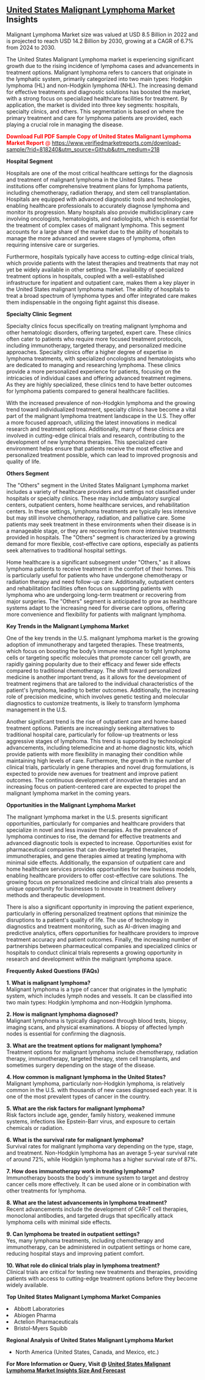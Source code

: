 <h2><a href="https://www.verifiedmarketreports.com/download-sample/?rid=818240&amp;utm_source=Github&amp;utm_medium=218" target="_blank">United States Malignant Lymphoma Market</a> Insights</h2><p>Malignant Lymphoma Market size was valued at USD 8.5 Billion in 2022 and is projected to reach USD 14.2 Billion by 2030, growing at a CAGR of 6.7% from 2024 to 2030.</p><p><p>The United States Malignant Lymphoma market is experiencing significant growth due to the rising incidence of lymphoma cases and advancements in treatment options. Malignant lymphoma refers to cancers that originate in the lymphatic system, primarily categorized into two main types: Hodgkin lymphoma (HL) and non-Hodgkin lymphoma (NHL). The increasing demand for effective treatments and diagnostic solutions has boosted the market, with a strong focus on specialized healthcare facilities for treatment. By application, the market is divided into three key segments: hospitals, specialty clinics, and others. This segmentation is based on where the primary treatment and care for lymphoma patients are provided, each playing a crucial role in managing the disease. <p><span class=""><span style="color: #ff0000;"><strong>Download Full PDF Sample Copy of United States Malignant Lymphoma Market Report</strong> @ </span><a href="https://www.verifiedmarketreports.com/download-sample/?rid=818240&amp;utm_source=Github&amp;utm_medium=218" target="_blank">https://www.verifiedmarketreports.com/download-sample/?rid=818240&amp;utm_source=Github&amp;utm_medium=218</a></span></p></p> <p><strong>Hospital Segment</strong></p> <p>Hospitals are one of the most critical healthcare settings for the diagnosis and treatment of malignant lymphoma in the United States. These institutions offer comprehensive treatment plans for lymphoma patients, including chemotherapy, radiation therapy, and stem cell transplantation. Hospitals are equipped with advanced diagnostic tools and technologies, enabling healthcare professionals to accurately diagnose lymphoma and monitor its progression. Many hospitals also provide multidisciplinary care involving oncologists, hematologists, and radiologists, which is essential for the treatment of complex cases of malignant lymphoma. This segment accounts for a large share of the market due to the ability of hospitals to manage the more advanced and severe stages of lymphoma, often requiring intensive care or surgeries. <p>Furthermore, hospitals typically have access to cutting-edge clinical trials, which provide patients with the latest therapies and treatments that may not yet be widely available in other settings. The availability of specialized treatment options in hospitals, coupled with a well-established infrastructure for inpatient and outpatient care, makes them a key player in the United States malignant lymphoma market. The ability of hospitals to treat a broad spectrum of lymphoma types and offer integrated care makes them indispensable in the ongoing fight against this disease.</p> <p><strong>Specialty Clinic Segment</strong></p> <p>Specialty clinics focus specifically on treating malignant lymphoma and other hematologic disorders, offering targeted, expert care. These clinics often cater to patients who require more focused treatment protocols, including immunotherapy, targeted therapy, and personalized medicine approaches. Specialty clinics offer a higher degree of expertise in lymphoma treatments, with specialized oncologists and hematologists who are dedicated to managing and researching lymphoma. These clinics provide a more personalized experience for patients, focusing on the intricacies of individual cases and offering advanced treatment regimens. As they are highly specialized, these clinics tend to have better outcomes for lymphoma patients compared to general healthcare facilities. <p>With the increased prevalence of non-Hodgkin lymphoma and the growing trend toward individualized treatment, specialty clinics have become a vital part of the malignant lymphoma treatment landscape in the U.S. They offer a more focused approach, utilizing the latest innovations in medical research and treatment options. Additionally, many of these clinics are involved in cutting-edge clinical trials and research, contributing to the development of new lymphoma therapies. This specialized care environment helps ensure that patients receive the most effective and personalized treatment possible, which can lead to improved prognosis and quality of life.</p> <p><strong>Others Segment</strong></p> <p>The "Others" segment in the United States Malignant Lymphoma market includes a variety of healthcare providers and settings not classified under hospitals or specialty clinics. These may include ambulatory surgical centers, outpatient centers, home healthcare services, and rehabilitation centers. In these settings, lymphoma treatments are typically less intensive but may still involve chemotherapy, radiation, and palliative care. Some patients may seek treatment in these environments when their disease is in a manageable stage, or they are recovering from more intensive treatments provided in hospitals. The "Others" segment is characterized by a growing demand for more flexible, cost-effective care options, especially as patients seek alternatives to traditional hospital settings. <p>Home healthcare is a significant subsegment under "Others," as it allows lymphoma patients to receive treatment in the comfort of their homes. This is particularly useful for patients who have undergone chemotherapy or radiation therapy and need follow-up care. Additionally, outpatient centers and rehabilitation facilities often focus on supporting patients with lymphoma who are undergoing long-term treatment or recovering from major surgeries. The "Others" segment is anticipated to grow as healthcare systems adapt to the increasing need for diverse care options, offering more convenience and flexibility for patients with malignant lymphoma.</p> <p><strong>Key Trends in the Malignant Lymphoma Market</strong></p> <p>One of the key trends in the U.S. malignant lymphoma market is the growing adoption of immunotherapy and targeted therapies. These treatments, which focus on boosting the body’s immune response to fight lymphoma cells or targeting specific molecules that promote cancer cell growth, are rapidly gaining popularity due to their efficacy and fewer side effects compared to traditional chemotherapy. The shift toward personalized medicine is another important trend, as it allows for the development of treatment regimens that are tailored to the individual characteristics of the patient's lymphoma, leading to better outcomes. Additionally, the increasing role of precision medicine, which involves genetic testing and molecular diagnostics to customize treatments, is likely to transform lymphoma management in the U.S. <p>Another significant trend is the rise of outpatient care and home-based treatment options. Patients are increasingly seeking alternatives to traditional hospital care, particularly for follow-up treatments or less aggressive stages of lymphoma. This trend is supported by technological advancements, including telemedicine and at-home diagnostic kits, which provide patients with more flexibility in managing their condition while maintaining high levels of care. Furthermore, the growth in the number of clinical trials, particularly in gene therapies and novel drug formulations, is expected to provide new avenues for treatment and improve patient outcomes. The continuous development of innovative therapies and an increasing focus on patient-centered care are expected to propel the malignant lymphoma market in the coming years.</p> <p><strong>Opportunities in the Malignant Lymphoma Market</strong></p> <p>The malignant lymphoma market in the U.S. presents significant opportunities, particularly for companies and healthcare providers that specialize in novel and less invasive therapies. As the prevalence of lymphoma continues to rise, the demand for effective treatments and advanced diagnostic tools is expected to increase. Opportunities exist for pharmaceutical companies that can develop targeted therapies, immunotherapies, and gene therapies aimed at treating lymphoma with minimal side effects. Additionally, the expansion of outpatient care and home healthcare services provides opportunities for new business models, enabling healthcare providers to offer cost-effective care solutions. The growing focus on personalized medicine and clinical trials also presents a unique opportunity for businesses to innovate in treatment delivery methods and therapeutic development.</p> <p>There is also a significant opportunity in improving the patient experience, particularly in offering personalized treatment options that minimize the disruptions to a patient's quality of life. The use of technology in diagnostics and treatment monitoring, such as AI-driven imaging and predictive analytics, offers opportunities for healthcare providers to improve treatment accuracy and patient outcomes. Finally, the increasing number of partnerships between pharmaceutical companies and specialized clinics or hospitals to conduct clinical trials represents a growing opportunity in research and development within the malignant lymphoma space.</p> <p><strong>Frequently Asked Questions (FAQs)</strong></p> <p><strong>1. What is malignant lymphoma?</strong><br>Malignant lymphoma is a type of cancer that originates in the lymphatic system, which includes lymph nodes and vessels. It can be classified into two main types: Hodgkin lymphoma and non-Hodgkin lymphoma.</p> <p><strong>2. How is malignant lymphoma diagnosed?</strong><br>Malignant lymphoma is typically diagnosed through blood tests, biopsy, imaging scans, and physical examinations. A biopsy of affected lymph nodes is essential for confirming the diagnosis.</p> <p><strong>3. What are the treatment options for malignant lymphoma?</strong><br>Treatment options for malignant lymphoma include chemotherapy, radiation therapy, immunotherapy, targeted therapy, stem cell transplants, and sometimes surgery depending on the stage of the disease.</p> <p><strong>4. How common is malignant lymphoma in the United States?</strong><br>Malignant lymphoma, particularly non-Hodgkin lymphoma, is relatively common in the U.S. with thousands of new cases diagnosed each year. It is one of the most prevalent types of cancer in the country.</p> <p><strong>5. What are the risk factors for malignant lymphoma?</strong><br>Risk factors include age, gender, family history, weakened immune systems, infections like Epstein-Barr virus, and exposure to certain chemicals or radiation.</p> <p><strong>6. What is the survival rate for malignant lymphoma?</strong><br>Survival rates for malignant lymphoma vary depending on the type, stage, and treatment. Non-Hodgkin lymphoma has an average 5-year survival rate of around 72%, while Hodgkin lymphoma has a higher survival rate of 87%.</p> <p><strong>7. How does immunotherapy work in treating lymphoma?</strong><br>Immunotherapy boosts the body's immune system to target and destroy cancer cells more effectively. It can be used alone or in combination with other treatments for lymphoma.</p> <p><strong>8. What are the latest advancements in lymphoma treatment?</strong><br>Recent advancements include the development of CAR-T cell therapies, monoclonal antibodies, and targeted drugs that specifically attack lymphoma cells with minimal side effects.</p> <p><strong>9. Can lymphoma be treated in outpatient settings?</strong><br>Yes, many lymphoma treatments, including chemotherapy and immunotherapy, can be administered in outpatient settings or home care, reducing hospital stays and improving patient comfort.</p> <p><strong>10. What role do clinical trials play in lymphoma treatment?</strong><br>Clinical trials are critical for testing new treatments and therapies, providing patients with access to cutting-edge treatment options before they become widely available.</p> </p><p><strong>Top United States Malignant Lymphoma Market Companies</strong></p><div data-test-id=""><p><li>Abbott Laboratories</li><li> Abiogen Pharma</li><li> Actelion Pharmaceuticals</li><li> Bristol-Myers Squibb</li></p><div><strong>Regional Analysis of&nbsp;United States Malignant Lymphoma Market</strong></div><ul><li dir="ltr"><p dir="ltr">North America&nbsp;(United States, Canada, and Mexico, etc.)</p></li></ul><p><strong>For More Information or Query, Visit @&nbsp;</strong><strong><a href="https://www.verifiedmarketreports.com/product/malignant-lymphoma-market/?utm_source=Github&amp;utm_medium=218" target="_blank">United States Malignant Lymphoma Market Insights Size And Forecast</a></strong></p></div>
